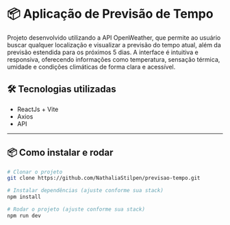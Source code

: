 # 📦 Aplicação de Previsão de Tempo

Projeto desenvolvido utilizando a API OpenWeather, que permite ao usuário buscar qualquer localização e visualizar a previsão do tempo atual, 
além da previsão estendida para os próximos 5 dias. A interface é intuitiva e responsiva, oferecendo informações como temperatura, sensação térmica, 
umidade e condições climáticas de forma clara e acessível.



## 🛠️ Tecnologias utilizadas

- ReactJs + Vite
- Axios
- API

---

## 📦 Como instalar e rodar

```bash
# Clonar o projeto
git clone https://github.com/NathaliaStilpen/previsao-tempo.git

# Instalar dependências (ajuste conforme sua stack)
npm install

# Rodar o projeto (ajuste conforme sua stack)
npm run dev


